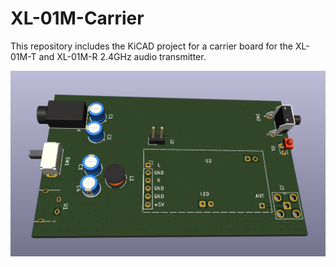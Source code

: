 # XL-01M-Carrier
This repository includes the KiCAD project for a carrier board for the XL-01M-T and XL-01M-R 2.4GHz audio transmitter.

![Picture](pics/carrier.png)

